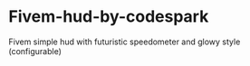 # Fivem-hud-by-codespark
Fivem simple hud with futuristic speedometer and glowy style (configurable)
